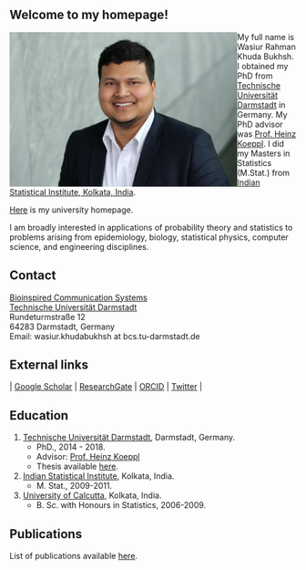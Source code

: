 <h2>Welcome to my homepage!</h2>
<div class="row">
  <div class="col-md-6">
      <img align="left" src="/image/KhudaBukhsh_Wasiur.JPG" alt="My only professional picture" width="400"/>
    <p float="right">My full name is Wasiur Rahman Khuda Bukhsh. I obtained my PhD from <a href="https://www.tu-darmstadt.de/index.en.jsp">Technische Universität Darmstadt</a> in Germany. My PhD advisor was <a href="http://www.bcs.tu-darmstadt.de/biocomm/people_1/professor/heinzkoeppl.en.jsp">Prof. Heinz Koeppl</a>. I did my Masters in Statistics (M.Stat.) from <a href="https://www.isical.ac.in/">Indian Statistical Institute, Kolkata, India</a>. 
       
<a href="http://www.bcs.tu-darmstadt.de/biocomm/people_1/phdstudents/wasiur_rahman_khuda_bukhsh/wasiur_khuda_bukhsh.en.jsp">Here</a> is my university homepage. 
    </p>
  </div>
</div>


[1]: /image/KhudaBukhsh_Wasiur.JPG


I am broadly interested in applications of probability theory and statistics to problems arising from epidemiology, biology, statistical physics, computer science, and engineering disciplines. 



## Contact
[Bioinspired Communication Systems](http://www.bcs.tu-darmstadt.de/biocomm/welcome/index.en.jsp)    
[Technische Universität Darmstadt](https://www.tu-darmstadt.de/index.en.jsp)     
Rundeturmstraße 12    
64283 Darmstadt, Germany    
Email: wasiur.khudabukhsh at bcs.tu-darmstadt.de

## External links
| [Google Scholar](https://scholar.google.de/citations?user=omkLnoEAAAAJ&hl=en) | [ResearchGate](https://www.researchgate.net/profile/Wasiur_R_Khudabukhsh) | [ORCID](https://orcid.org/0000-0003-1803-0470) | [Twitter](https://twitter.com/wasiur_rahman) |


## Education
1. [Technische Universität Darmstadt](https://www.tu-darmstadt.de/index.en.jsp), Darmstadt, Germany.
    * PhD., 2014 - 2018.
    * Advisor: [Prof. Heinz Koeppl](http://www.bcs.tu-darmstadt.de/biocomm/people_1/professor/heinzkoeppl.en.jsp)
    * Thesis available [here](http://tuprints.ulb.tu-darmstadt.de/7588/).
2. [Indian Statistical Institute](http://www.isical.ac.in/), Kolkata, India.
    * M. Stat., 2009-2011.
3. [University of Calcutta](http://www.caluniv.ac.in/), Kolkata, India.
    * B. Sc. with Honours in Statistics, 2006-2009. 

## Publications 

List of publications available [here](https://wasiur.github.io/Publications/).
